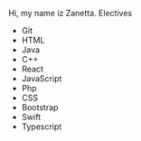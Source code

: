 Hi, my name iz Zanetta.
Electives
* Git
* HTML
* Java
* C++
* React
* JavaScript
* Php
* CSS
* Bootstrap
* Swift
* Typescript

